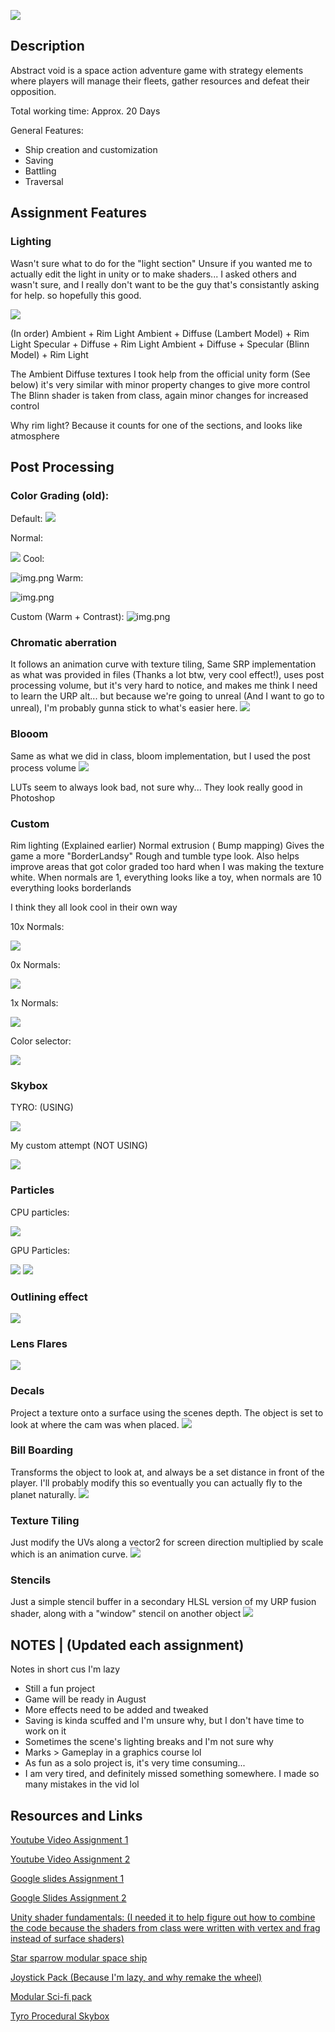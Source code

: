 ![](Title.jpg)
## Description

Abstract void is a space action adventure game with strategy elements where players will manage their fleets, gather resources and defeat their opposition.

Total working time: Approx. 20 Days

General Features:
* Ship creation and customization
* Saving
* Battling
* Traversal



## Assignment Features

### Lighting
Wasn't sure what to do for the "light section" Unsure if you wanted me to actually edit the light in unity or to make shaders... I asked others and wasn't sure, and I really don't want to be the guy that's consistantly asking for help. so hopefully this good.

![](A.png)

(In order)
Ambient + Rim Light
Ambient + Diffuse (Lambert Model) + Rim Light
Specular + Diffuse + Rim Light
Ambient + Diffuse + Specular (Blinn Model) + Rim Light

The Ambient Diffuse textures I took help from the official unity form (See below) it's very similar with minor property changes to give more control
The Blinn shader is taken from class, again minor changes for increased control

Why rim light? Because it counts for one of the sections, and looks like atmosphere

## Post Processing

### Color Grading (old): 

Default:
![](B0.png)

Normal:

![](B.png)
Cool:

![img.png](C.png)
Warm:

![img.png](D.png)

Custom (Warm + Contrast):
![img.png](E.png)

### Chromatic aberration
It follows an animation curve with texture tiling, Same SRP implementation as what was provided in files (Thanks a lot btw, very cool effect!), uses post processing volume, but it's very hard to notice, and makes me think I need to learn the URP alt... but because we're going to unreal (And I want to go to unreal), I'm probably gunna stick to what's easier here.
![](ChromAb.PNG)

### Blooom
Same as what we did in class, bloom implementation, but I used the post process volume
![](Bloom.PNG)


LUTs seem to always look bad, not sure why... They look really good in Photoshop

### Custom
Rim lighting (Explained earlier)
Normal extrusion ( Bump mapping) Gives the game a more "BorderLandsy" Rough and tumble type look. Also helps improve areas that got color graded too hard when I was making the texture white. When normals are 1, everything looks like a toy, when normals are 10 everything looks borderlands

I think they all look cool in their own way

10x Normals:

![](F.png)

0x Normals:

![](G.png)

1x Normals:

![](H.png)


Color selector:

![](I.png)


### Skybox
TYRO: (USING)

![](Tyro.PNG)

My custom attempt (NOT USING)

![](CustomSkybox.PNG)

### Particles
CPU particles:

![](CPUParticles.gif)

GPU Particles:

![](GPUParticlesA.gif)
![](GPUParticlesB.gif)
### Outlining effect
![](Outline.PNG)

### Lens Flares
![](Title.jpg)

### Decals
Project a texture onto a surface using the scenes depth. The object is set to look at where the cam was when placed.
![](Decal.PNG)

### Bill Boarding
Transforms the object to look at, and always be a set distance in front of the player. I'll probably modify this so eventually you can actually fly to the planet naturally. 
![](Billboard.PNG)

### Texture Tiling
Just modify the UVs along a vector2 for screen direction multiplied by scale which is an animation curve.
![](ChromAb.PNG)

### Stencils
Just a simple stencil buffer in a secondary HLSL version of my URP fusion shader, along with a "window" stencil on another object
![](Stencil.PNG)

## NOTES | (Updated each assignment)
Notes in short cus I'm lazy
* Still a fun project
* Game will be ready in August
* More effects need to be added and tweaked
* Saving is kinda scuffed and I'm unsure why, but I don't have time to work on it
* Sometimes the scene's lighting breaks and I'm not sure why
* Marks > Gameplay in a graphics course lol
* As fun as a solo project is, it's very time consuming...
* I am very tired, and definitely missed something somewhere. I made so many mistakes in the vid lol

## Resources and Links

[Youtube Video Assignment 1](https://youtu.be/mPkiP0KxTGw)

[Youtube Video Assignment 2](https://youtu.be/M33u_Xt4gQE)

[Google slides Assignment 1](https://docs.google.com/presentation/d/1b1NrIQdTX083GBhReAvFBrGcwF4PFgROCB6B2utCwPA/edit?usp=sharing)

[Google Slides Assignment 2](https://docs.google.com/presentation/d/1-ya4YOdd23T-f0EnUmP507uGf4BSvMQ88fiNTJCULbE/edit?usp=sharing)

[Unity shader fundamentals: (I needed it to help figure out how to combine the code because the shaders from class were written with vertex and frag instead of surface shaders)](https://docs.unity3d.com/Manual/SL-VertexFragmentShaderExamples.html)

[Star sparrow modular space ship](https://assetstore.unity.com/packages/3d/vehicles/space/star-sparrow-modular-spaceship-73167)

[Joystick Pack (Because I'm lazy, and why remake the wheel)](https://assetstore.unity.com/packages/tools/input-management/joystick-pack-107631~~)

[Modular Sci-fi pack](https://assetstore.unity.com/packages/3d/environments/sci-fi/sci-fi-styled-modular-pack-82913)

[Tyro Procedural Skybox](https://tools.wwwtyro.net/space-3d/index.html#animationSpeed=1&fov=80&nebulae=true&pointStars=true&resolution=1024&seed=4ueppfqf5qc0&stars=true&sun=true)
